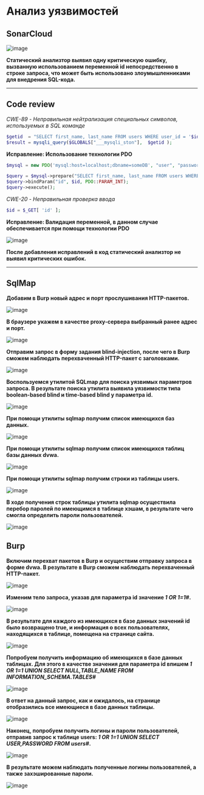 # Анализ уязвимостей

## SonarCloud
![image](https://user-images.githubusercontent.com/78639838/200187776-5f379402-0fcf-4c9d-8115-fe63a9ede959.png)

**Статический анализтор выявил одну критическую ошибку, вызванную использованием переменной id непосредственно в строке запроса, что может быть использовано злоумышленниками для внедрения SQL-кода.**

____________________________________________________________________________________

## Code review

*CWE-89 - Неправильная нейтрализация специальных символов, используемых в SQL команде*

```php
$getid  = "SELECT first_name, last_name FROM users WHERE user_id = '$id';";
$result = mysqli_query($GLOBALS["___mysqli_ston"],  $getid );
```
**Исправление: Использование технологии PDO**

```php
$mysql = new PDO('mysql:host=localhost;dbname=someDB', "user", "password");

$query = $mysql->prepare("SELECT first_name, last_name FROM users WHERE user_id = :id;");
$query->bindParam("id", $id, PDO::PARAM_INT);
$query->execute();
```

*CWE-20 - Неправильная проверка ввода*

```php
$id = $_GET[ 'id' ];
```
**Исправление: Валидация переменной, в данном случае обеспечивается при помощи технологии PDO**

![image](https://user-images.githubusercontent.com/78639838/200187682-35e2a419-9ce6-455c-9d29-77c090d44c14.png)

**После добавления исправлений в код статический анализтор не выявил критических ошибок.**

____________________________________________________________________________________

## SqlMap

**Добавим в Burp новый адрес и порт прослушивания HTTP-пакетов.**

![image](https://user-images.githubusercontent.com/78639838/205710794-b9c888b6-3d8f-4510-a7b9-f49226ed4e1b.png)

**В браузере укажем в качестве proxy-сервера выбранный ранее адрес и порт.**

![image](https://user-images.githubusercontent.com/78639838/205711406-d20d3907-f1be-4310-8c6e-48aaed8ccdb1.png)

**Отправим запрос в форму задания blind-injection, после чего в Burp сможем наблюдать перехваченный HTTP-пакет с заголовками.**

![image](https://user-images.githubusercontent.com/78639838/205711543-05ae1b68-0a4d-4981-9c3f-e4fa56961875.png)

**Воспользуемся утилитой SQLmap для поиска уязвимых параметров запроса. 
В результате поиска утилита выявила уязвимости типа boolean-based blind и time-based blind у параметра id.**

![image](https://user-images.githubusercontent.com/78639838/205712284-1491d3b2-8993-411c-a184-d711a1736f50.png)

**При помощи утилиты sqlmap получим список имеющихся баз данных.**

![image](https://user-images.githubusercontent.com/78639838/205712183-cbb6a147-1e37-49ac-af43-395615d1f205.png)

**При помощи утилиты sqlmap получим список имеющихся таблиц базы данных dvwa.**

![image](https://user-images.githubusercontent.com/78639838/205712808-aba4959b-1480-4b14-8b5d-f8c1d98417a7.png)

**При помощи утилиты sqlmap получим строки из таблицы users.**

![image](https://user-images.githubusercontent.com/78639838/205713253-901043f3-c700-4321-a991-ba70815f8054.png)

**В ходе получения строк таблицы утилита sqlmap осуществила перебор паролей по имеющимся в таблице хэшам, в результате чего смогла определить пароли пользователей.**

![image](https://user-images.githubusercontent.com/78639838/205713311-4b74f8d5-9112-45c6-af2b-7ca2c74f0bfe.png)

## Burp

**Включим перехват пакетов в Burp и осуществим отправку запроса в форме dvwa. В результате в Burp сможем наблюдать перехваченный HTTP-пакет.**

![image](https://user-images.githubusercontent.com/78639838/205756421-2a42425c-a249-402c-a62f-cf4ee9ca5e6c.png)

**Изменим тело запроса, указав для параметра id значение _1 OR 1=1#_.**

![image](https://user-images.githubusercontent.com/78639838/205756540-aaa5df19-d9db-4a50-95c8-b9a76c8df46e.png)

**В результате для каждого из имеющихся в базе данных значений id было возвращено true, и информация о всех пользователях, находящихся в таблице, помещена на странице сайта.**

![image](https://user-images.githubusercontent.com/78639838/205756621-3f267b3e-162e-42b8-9bfc-f5400fe12c20.png)

**Попробуем получить информацию об имеющихся в базе данных таблицах. Для этого в качестве значения для параметра id впишем _1 OR 1=1 UNION SELECT NULL,TABLE_NAME FROM INFORMATION_SCHEMA.TABLES#_**

![image](https://user-images.githubusercontent.com/78639838/205757007-14cac63f-9af9-473b-bcf4-ea5cad909818.png)

**В ответ на данный запрос, как и ожидалось, на странице отобразились все имеющиеся в базе данных таблицы.**

![image](https://user-images.githubusercontent.com/78639838/205757051-ce35f5fd-c412-4c45-bfaf-9f13ec65086b.png)

**Наконец, попробуем получить логины и пароли пользователей, отправив запрос к таблице users: _1 OR 1=1 UNION SELECT USER,PASSWORD FROM users#_.**

![image](https://user-images.githubusercontent.com/78639838/205758287-68dea91a-e5e0-4300-896a-592d50bfa429.png)

**В результате можем наблюдать полученные логины пользователей, а также захэшированные пароли.**

![image](https://user-images.githubusercontent.com/78639838/205757656-fdf48531-0dc3-4aef-8899-a81df35a011b.png)
